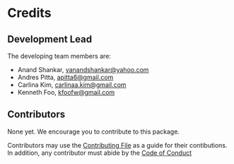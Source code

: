 # Credits


## Development Lead

The developing team members are:

* Anand Shankar, <vanandshankar@yahoo.com>
* Andres Pitta, <apitta6@gmail.com> 
* Carlina Kim, <carlinaa.kim@gmail.com> 
* Kenneth Foo, <kfoofw@gmail.com>

## Contributors

None yet. We encourage you to contribute to this package. 

Contributors may use the [Contributing File](https://github.com/UBC-MDS/pysketball/blob/master/CONTRIBUTING.md) as a guide for their contibutions. In addition, any contributor must abide by the [Code of Conduct](https://github.com/UBC-MDS/pysketball/blob/master/CONDUCT.md)
